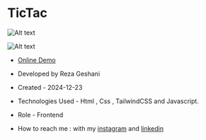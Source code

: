 # TicTac

![Alt text](https://github.com/user-attachments/assets/e1519070-3c80-43cb-bf6e-d10292ba4ee6)

![Alt text](https://github.com/user-attachments/assets/e1519070-3c80-43cb-bf6e-d10292ba4ee6)

- [Online Demo](https://rezageshaniweb.github.io/TicTac/)

- Developed by Reza Geshani

- Created - 2024-12-23

- Technologies Used - Html , Css , TailwindCSS and Javascript.

- Role - Frontend

- How to reach me : with my [instagram](https://www.instagram.com/rezageshani_web) and [linkedin](http://www.linkedin.com/in/reza-geshani-web)

